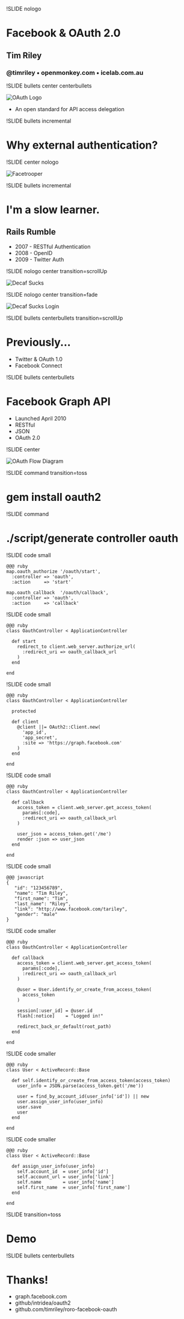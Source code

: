 !SLIDE nologo

# Facebook & OAuth 2.0

## Tim Riley

### @timriley • **openmonkey**.com • **icelab**.com.au

!SLIDE bullets center centerbullets

![OAuth Logo](oauth-logo.png)

* An open standard for API access delegation

!SLIDE bullets incremental

# Why external authentication?

!SLIDE center nologo

![Facetrooper](facetrooper.jpg)

!SLIDE bullets incremental

# I'm a slow learner.

## Rails Rumble

* 2007 - RESTful Authentication
* 2008 - OpenID
* 2009 - Twitter Auth

!SLIDE nologo center transition=scrollUp

![Decaf Sucks](decafsucks-screen.png)

!SLIDE nologo center transition=fade

![Decaf Sucks Login](decafsucks-login-screen.png)

!SLIDE bullets centerbullets transition=scrollUp

# Previously...

* Twitter & OAuth 1.0
* Facebook Connect

!SLIDE bullets centerbullets

# Facebook Graph API

* Launched April 2010
* RESTful
* JSON
* OAuth 2.0

!SLIDE center

![OAuth Flow Diagram](oauth-diagram.png)

!SLIDE command transition=toss

# gem install oauth2

!SLIDE command

# ./script/generate controller oauth

!SLIDE code small

	@@@ ruby
	map.oauth_authorize '/oauth/start',
	  :controller => 'oauth',
	  :action     => 'start'
	  
	map.oauth_callback  '/oauth/callback',
	  :controller => 'oauth',
	  :action     => 'callback'
  
!SLIDE code small

	@@@ ruby
	class OauthController < ApplicationController
	
	  def start
	    redirect_to client.web_server.authorize_url(
	      :redirect_uri => oauth_callback_url
	    )
	  end
	
	end
	
!SLIDE code small

	@@@ ruby
	class OauthController < ApplicationController

	  protected
	
	  def client
	    @client ||= OAuth2::Client.new(
	      'app_id',
	      'app_secret',
	      :site => 'https://graph.facebook.com'
	    )
	  end
	
	end

!SLIDE code small

	@@@ ruby
	class OauthController < ApplicationController
	
	  def callback
	    access_token = client.web_server.get_access_token(
	      params[:code],
	      :redirect_uri => oauth_callback_url
	    )
  
	    user_json = access_token.get('/me')
	    render :json => user_json
	  end
	
	end
	
!SLIDE code small

	@@@ javascript
	{
	   "id": "123456789",
	   "name": "Tim Riley",
	   "first_name": "Tim",
	   "last_name": "Riley",
	   "link": "http://www.facebook.com/tariley",
	   "gender": "male"
	}
	
!SLIDE code smaller

	@@@ ruby
	class OauthController < ApplicationController
	
	  def callback
	    access_token = client.web_server.get_access_token(
	      params[:code],
	      :redirect_uri => oauth_callback_url
	    )
    
	    @user = User.identify_or_create_from_access_token(
	      access_token
	    )
	    
	    session[:user_id] = @user.id
	    flash[:notice]    = "Logged in!"
	    
	    redirect_back_or_default(root_path)
	  end
	
	end

!SLIDE code smaller

	@@@ ruby
	class User < ActiveRecord::Base
	
	  def self.identify_or_create_from_access_token(access_token)
	    user_info = JSON.parse(access_token.get('/me'))
	
	    user = find_by_account_id(user_info['id']) || new
	    user.assign_user_info(user_info)
	    user.save
	    user
	  end
	
	end
	
!SLIDE code smaller

	@@@ ruby
	class User < ActiveRecord::Base
	
	  def assign_user_info(user_info)
	    self.account_id  = user_info['id']
	    self.account_url = user_info['link']
	    self.name        = user_info['name']
	    self.first_name  = user_info['first_name']
	  end

	end

!SLIDE transition=toss

# Demo

!SLIDE bullets centerbullets

# Thanks!

* graph.facebook.com
* github/intridea/oauth2
* github.com/timriley/roro-facebook-oauth
